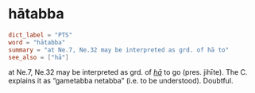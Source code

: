 # hātabba

``` toml
dict_label = "PTS"
word = "hātabba"
summary = "at Ne.7, Ne.32 may be interpreted as grd. of hā to"
see_also = ["hā"]
```

at Ne.7, Ne.32 may be interpreted as grd. of *[hā](hā.md)* to go (pres. jihīte). The C. explains it as “gametabba netabba” (i.e. to be understood). Doubtful.

